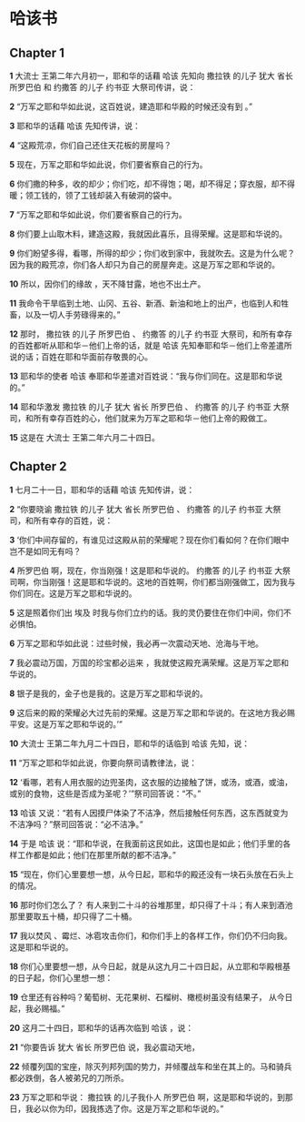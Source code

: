 # 哈该书

## Chapter 1

**1** 大流士 王第二年六月初一，耶和华的话藉 哈该 先知向 撒拉铁 的儿子 犹大 省长 所罗巴伯 和 约撒答 的儿子 约书亚 大祭司传讲，说：

**2** “万军之耶和华如此说，这百姓说，建造耶和华殿的时候还没有到 。”

**3** 耶和华的话藉 哈该 先知传讲，说：

**4** “这殿荒凉，你们自己还住天花板的房屋吗？

**5** 现在，万军之耶和华如此说，你们要省察自己的行为。

**6** 你们撒的种多，收的却少；你们吃，却不得饱；喝，却不得足；穿衣服，却不得暖；领工钱的，领了工钱却装入有破洞的袋中。

**7** “万军之耶和华如此说，你们要省察自己的行为。

**8** 你们要上山取木料，建造这殿，我就因此喜乐，且得荣耀。这是耶和华说的。

**9** 你们盼望多得，看哪，所得的却少；你们收到家中，我就吹去。这是为什么呢？因为我的殿荒凉，你们各人却只为自己的房屋奔走。这是万军之耶和华说的。

**10** 所以，因你们的缘故 ，天不降甘露，地也不出土产。

**11** 我命令干旱临到土地、山冈、五谷、新酒、新油和地上的出产，也临到人和牲畜，以及一切人手劳碌得来的。”

**12** 那时， 撒拉铁 的儿子 所罗巴伯 、 约撒答 的儿子 约书亚 大祭司，和所有幸存的百姓都听从耶和华－他们上帝的话，就是 哈该 先知奉耶和华－他们上帝差遣所说的话；百姓在耶和华面前存敬畏的心。

**13** 耶和华的使者 哈该 奉耶和华差遣对百姓说：“我与你们同在。这是耶和华说的。”

**14** 耶和华激发 撒拉铁 的儿子 犹大 省长 所罗巴伯 、 约撒答 的儿子 约书亚 大祭司，和所有幸存百姓的心，他们就来为万军之耶和华－他们上帝的殿做工。

**15** 这是在 大流士 王第二年六月二十四日。

## Chapter 2

**1** 七月二十一日，耶和华的话藉 哈该 先知传讲，说：

**2** “你要晓谕 撒拉铁 的儿子 犹大 省长 所罗巴伯 、 约撒答 的儿子 约书亚 大祭司，和所有幸存的百姓，说：

**3** ‘你们中间存留的，有谁见过这殿从前的荣耀呢？现在你们看如何？在你们眼中岂不是如同无有吗？

**4** 所罗巴伯 啊，现在，你当刚强！这是耶和华说的。 约撒答 的儿子 约书亚 大祭司啊，你当刚强！这是耶和华说的。这地的百姓啊，你们都当刚强做工，因为我与你们同在。这是万军之耶和华说的。

**5** 这是照着你们出 埃及 时我与你们立约的话。我的灵仍要住在你们中间，你们不必惧怕。

**6** 万军之耶和华如此说：过些时候，我必再一次震动天地、沧海与干地。

**7** 我必震动万国，万国的珍宝都必运来 ，我就使这殿充满荣耀。这是万军之耶和华说的。

**8** 银子是我的，金子也是我的。这是万军之耶和华说的。

**9** 这后来的殿的荣耀必大过先前的荣耀。这是万军之耶和华说的。在这地方我必赐平安。这是万军之耶和华说的。’”

**10** 大流士 王第二年九月二十四日，耶和华的话临到 哈该 先知，说：

**11** “万军之耶和华如此说，你要向祭司请教律法，说：

**12** ‘看哪，若有人用衣服的边兜圣肉，这衣服的边接触了饼，或汤，或酒，或油，或别的食物，这些是否成为圣呢？’”祭司回答说：“不。”

**13** 哈该 又说：“若有人因摸尸体染了不洁净，然后接触任何东西，这东西就变为不洁净吗？”祭司回答说：“必不洁净。”

**14** 于是 哈该 说：“耶和华说，在我面前这民如此，这国也是如此；他们手里的各样工作都是如此；他们在那里所献的都不洁净。”

**15** “现在，你们心里要想一想，从今日起，耶和华的殿还没有一块石头放在石头上的情况。

**16** 那时你们怎么了？ 有人来到二十斗的谷堆那里，却只得了十斗；有人来到酒池那里要取五十桶，却只得了二十桶。

**17** 我以焚风 、霉烂、冰雹攻击你们，和你们手上的各样工作，你们仍不归向我。这是耶和华说的。

**18** 你们心里要想一想，从今日起，就是从这九月二十四日起，从立耶和华殿根基的日子起，你们心里想一想：

**19** 仓里还有谷种吗？葡萄树、无花果树、石榴树、橄榄树虽没有结果子， 从今日起，我必赐福。”

**20** 这月二十四日，耶和华的话再次临到 哈该 ，说：

**21** “你要告诉 犹大 省长 所罗巴伯 说，我必震动天地，

**22** 倾覆列国的宝座，除灭列邦列国的势力，并倾覆战车和坐在其上的。马和骑兵都必跌倒，各人被弟兄的刀所杀。

**23** 万军之耶和华说： 撒拉铁 的儿子我仆人 所罗巴伯 啊，这是耶和华说的，到那日，我必以你为印，因我拣选了你。这是万军之耶和华说的。”

